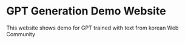 # GPT Generation Demo Website


This website shows demo for GPT trained with text from korean Web Community
